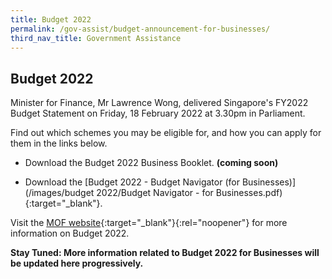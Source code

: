 ```yaml
---
title: Budget 2022
permalink: /gov-assist/budget-announcement-for-businesses/
third_nav_title: Government Assistance
---
```


## Budget 2022

Minister for Finance, Mr Lawrence Wong, delivered Singapore's FY2022 Budget Statement on Friday, 18 February 2022 at 3.30pm in Parliament.

Find out which schemes you may be eligible for, and how you can apply for them in the links below.

- Download the Budget 2022 Business Booklet. <b>(coming soon)</b>

- Download the [Budget 2022 - Budget Navigator (for Businesses)](/images/budget 2022/Budget Navigator - for Businesses.pdf){:target="_blank"}.

Visit the [MOF website](https://www.mof.gov.sg/){:target="_blank"}{:rel="noopener"} for more information on Budget 2022.

<b>Stay Tuned: More information related to Budget 2022 for Businesses will be updated here progressively.</b>


<script src="/jquery/jquery.min.js"></script>
<script src="/jquery/bp-menu-new-tab.js"></script>
